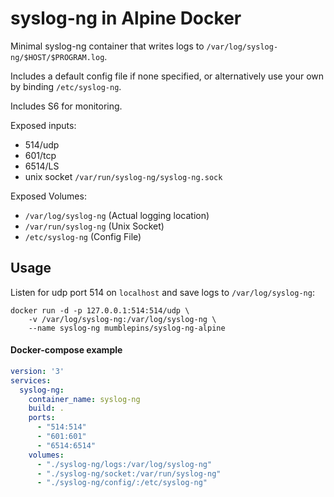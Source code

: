 # syslog-ng in Alpine Docker

Minimal syslog-ng container that writes logs to `/var/log/syslog-ng/$HOST/$PROGRAM.log`.

Includes a default config file if none specified, or alternatively use your own by binding `/etc/syslog-ng`.

Includes S6 for monitoring.

Exposed inputs:

* 514/udp
* 601/tcp 
* 6514/LS
* unix socket `/var/run/syslog-ng/syslog-ng.sock`

Exposed Volumes:
* `/var/log/syslog-ng` (Actual logging location)
* `/var/run/syslog-ng` (Unix Socket)
* `/etc/syslog-ng` (Config File)

## Usage

Listen for udp port 514 on `localhost` and save logs to `/var/log/syslog-ng`:

```
docker run -d -p 127.0.0.1:514:514/udp \
    -v /var/log/syslog-ng:/var/log/syslog-ng \
    --name syslog-ng mumblepins/syslog-ng-alpine
```

#### Docker-compose example
```YAML
version: '3'
services:
  syslog-ng:
    container_name: syslog-ng
    build: .
    ports:
      - "514:514"
      - "601:601"
      - "6514:6514"
    volumes:
      - "./syslog-ng/logs:/var/log/syslog-ng"
      - "./syslog-ng/socket:/var/run/syslog-ng"
      - "./syslog-ng/config/:/etc/syslog-ng"
```